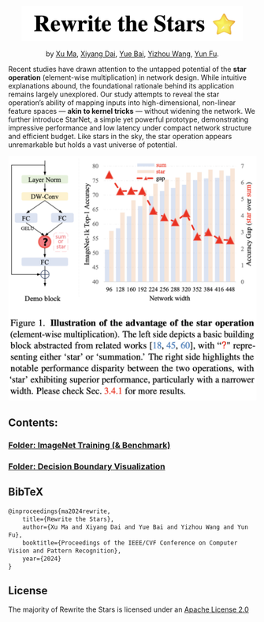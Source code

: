 <div align="center">

<a href="">
<img width="450" alt="image" src="images/title.png">
</a>


by [Xu Ma](https://ma-xu.github.io/), [Xiyang Dai](https://sites.google.com/site/xiyangdai/), 
[Yue Bai](https://yueb17.github.io/), [Yizhou Wang](https://wyzjack.github.io/), [Yun Fu](http://www1.ece.neu.edu/~yunfu/). 

</div>

Recent studies have drawn attention to the untapped potential of the **star operation** (element-wise multiplication) in network design. 
While intuitive explanations abound, the foundational rationale behind its application remains largely unexplored. 
Our study attempts to reveal the star operation’s ability of mapping inputs into high-dimensional, non-linear feature spaces — **akin to kernel tricks** — without widening the network. 
We further introduce StarNet, a simple yet powerful prototype, demonstrating impressive performance and low latency under compact network structure and efficient budget. 
Like stars in the sky, the star operation appears unremarkable but holds a vast universe of potential.


<div align="center">
  <img src="images/teaser.png" width="600px">
</div>


## Contents:

### [Folder: ImageNet Training (& Benchmark)](imagenet/)

### [Folder: Decision Boundary Visualization](2D_visual/)



## BibTeX

    @inproceedings{ma2024rewrite,
        title={Rewrite the Stars},
        author={Xu Ma and Xiyang Dai and Yue Bai and Yizhou Wang and Yun Fu},
        booktitle={Proceedings of the IEEE/CVF Conference on Computer Vision and Pattern Recognition},
        year={2024}
    }

## License
The majority of Rewrite the Stars is licensed under an [Apache License 2.0](https://github.com/ma-xu/Rewrite-the-Stars/blob/main/LICENSE)



